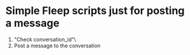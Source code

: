 # Simple Fleep scripts just for posting a message

1. "Check conversation_id"\
2. Post a message to the conversation
